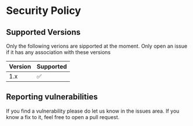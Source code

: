 # Security Policy

## Supported Versions

Only the following verions are sipported at the moment. Only open an issue if it has any association with these versions

| Version | Supported          |
| ------- | ------------------ |
| 1.x     | :white_check_mark: |

## Reporting vulnerabilities
If you find a vulnerability please do let us know in the issues area. If you know a fix to it, feel free to open a pull request.
